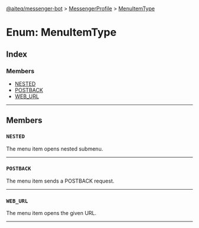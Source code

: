 [@aiteq/messenger-bot](../README.md) > [MessengerProfile](../modules/messengerprofile.md) > [MenuItemType](../enums/messengerprofile.menuitemtype.md)

# Enum: MenuItemType

## Index

### Members

* [NESTED](messengerprofile.menuitemtype.md#nested)
* [POSTBACK](messengerprofile.menuitemtype.md#postback)
* [WEB_URL](messengerprofile.menuitemtype.md#web_url)

---

## Members

<a id="nested"></a>
###  `NESTED`

The menu item opens nested submenu.
___

<a id="postback"></a>
###  `POSTBACK`

The menu item sends a POSTBACK request.
___

<a id="web_url"></a>
###  `WEB_URL`

The menu item opens the given URL.
___
